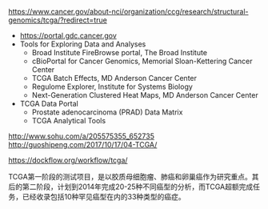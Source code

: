 https://www.cancer.gov/about-nci/organization/ccg/research/structural-genomics/tcga/?redirect=true
+ https://portal.gdc.cancer.gov
+ Tools for Exploring Data and Analyses
  + Broad Institute FireBrowse portal, The Broad Institute
  + cBioPortal for Cancer Genomics, Memorial Sloan-Kettering Cancer Center
  + TCGA Batch Effects, MD Anderson Cancer Center
  + Regulome Explorer, Institute for Systems Biology
  + Next-Generation Clustered Heat Maps, MD Anderson Cancer Center
+ TCGA Data Portal
  + Prostate adenocarcinoma (PRAD) Data Matrix
  + TCGA Analytical Tools


http://www.sohu.com/a/205575355_652735
http://guoshipeng.com/2017/10/17/04-TCGA/

https://dockflow.org/workflow/tcga/

TCGA第一阶段的测试项目，是以胶质母细胞瘤、肺癌和卵巢癌作为研究重点。其后的第二阶段，计划到2014年完成20-25种不同癌型的分析，而TCGA超额完成任务，已经收录包括10种罕见癌型在内的33种类型的癌症。


